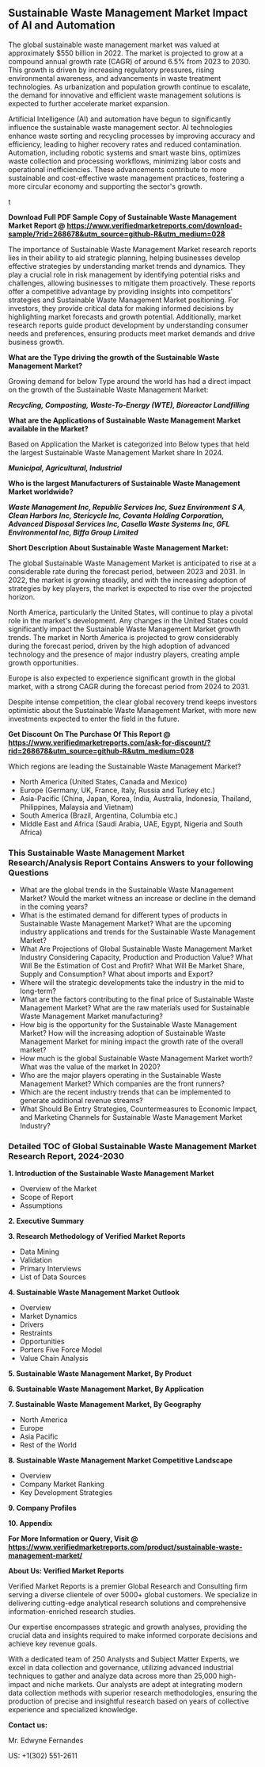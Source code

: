 <h2>Sustainable Waste Management Market Impact of AI and Automation</h2><p>The global sustainable waste management market was valued at approximately $550 billion in 2022. The market is projected to grow at a compound annual growth rate (CAGR) of around 6.5% from 2023 to 2030. This growth is driven by increasing regulatory pressures, rising environmental awareness, and advancements in waste treatment technologies. As urbanization and population growth continue to escalate, the demand for innovative and efficient waste management solutions is expected to further accelerate market expansion.</p><p>Artificial Intelligence (AI) and automation have begun to significantly influence the sustainable waste management sector. AI technologies enhance waste sorting and recycling processes by improving accuracy and efficiency, leading to higher recovery rates and reduced contamination. Automation, including robotic systems and smart waste bins, optimizes waste collection and processing workflows, minimizing labor costs and operational inefficiencies. These advancements contribute to more sustainable and cost-effective waste management practices, fostering a more circular economy and supporting the sector's growth.</p>t</p><p id="" class=""><strong>Download Full PDF Sample Copy of Sustainable Waste Management Market Report @ <a href="https://www.verifiedmarketreports.com/download-sample/?rid=268678&utm_source=github-R&utm_medium=028" target="_blank">https://www.verifiedmarketreports.com/download-sample/?rid=268678&utm_source=github-R&utm_medium=028</a></strong></p><p>The importance of&nbsp;Sustainable Waste Management Market research reports lies in their ability to aid strategic planning, helping businesses develop effective strategies by understanding market trends and dynamics. They play a crucial role in risk management by identifying potential risks and challenges, allowing businesses to mitigate them proactively. These reports offer a competitive advantage by providing insights into competitors' strategies and Sustainable Waste Management Market positioning. For investors, they provide critical data for making informed decisions by highlighting market forecasts and growth potential. Additionally, market research reports guide product development by understanding consumer needs and preferences, ensuring products meet market demands and drive business growth.</p><p><strong>What are the&nbsp;Type driving the growth of the Sustainable Waste Management Market?</strong></p><p id="" class="">Growing demand for below Type around the world has had a direct impact on the growth of the Sustainable Waste Management Market:</p><em><strong>Recycling, Composting, Waste-To-Energy (WTE), Bioreactor Landfilling</strong></em></p><strong>What are the&nbsp;Applications&nbsp;of Sustainable Waste Management Market available in the Market?</strong></p><p id="" class="">Based on Application the Market is categorized into Below types that held the largest Sustainable Waste Management Market share In 2024.</p><em><strong>Municipal, Agricultural, Industrial</strong></em></p><strong>Who is the largest Manufacturers of Sustainable Waste Management Market worldwide?</strong></p><p><em><strong>Waste Management Inc, Republic Services Inc, Suez Environment S A, Clean Harbors Inc, Stericycle Inc, Covanta Holding Corporation, Advanced Disposal Services Inc, Casella Waste Systems Inc, GFL Environmental Inc, Biffa Group Limited</strong></em></p><p id="" class=""><strong>Short Description About Sustainable Waste Management Market:</strong></p><p>The global Sustainable Waste Management Market is anticipated to rise at a considerable rate during the forecast period, between 2023 and 2031. In 2022, the market is growing steadily, and with the increasing adoption of strategies by key players, the market is expected to rise over the projected horizon.</p><p>North America, particularly the United States, will continue to play a pivotal role in the market's development. Any changes in the United States could significantly impact the Sustainable Waste Management Market growth trends. The market in North America is projected to grow considerably during the forecast period, driven by the high adoption of advanced technology and the presence of major industry players, creating ample growth opportunities.</p><p>Europe is also expected to experience significant growth in the global market, with a strong CAGR during the forecast period from 2024 to 2031.</p><p>Despite intense competition, the clear global recovery trend keeps investors optimistic about the Sustainable Waste Management Market, with more new investments expected to enter the field in the future.</p><p id="" class=""><strong>Get Discount On The Purchase Of This Report @ <a href="https://www.verifiedmarketreports.com/ask-for-discount/?rid=268678&utm_source=github-R&utm_medium=028" target="_blank">https://www.verifiedmarketreports.com/ask-for-discount/?rid=268678&utm_source=github-R&utm_medium=028</a></strong></p>Which regions are leading the Sustainable Waste Management Market?</p><ul><li>North America (United States, Canada and Mexico)</li><li>Europe (Germany, UK, France, Italy, Russia and Turkey etc.)</li><li>Asia-Pacific (China, Japan, Korea, India, Australia, Indonesia, Thailand, Philippines, Malaysia and Vietnam)</li><li>South America (Brazil, Argentina, Columbia etc.)</li><li>Middle East and Africa (Saudi Arabia, UAE, Egypt, Nigeria and South Africa)</li></ul><h3 id="" class="">This Sustainable Waste Management Market Research/Analysis Report Contains Answers to your following Questions</h3><ul><li>What are the global trends in the Sustainable Waste Management Market? Would the market witness an increase or decline in the demand in the coming years?</li><li>What is the estimated demand for different types of products in Sustainable Waste Management Market? What are the upcoming industry applications and trends for the Sustainable Waste Management Market?</li><li>What Are Projections of Global Sustainable Waste Management Market Industry Considering Capacity, Production and Production Value? What Will Be the Estimation of Cost and Profit? What Will Be Market Share, Supply and Consumption? What about imports and Export?</li><li>Where will the strategic developments take the industry in the mid to long-term?</li><li>What are the factors contributing to the final price of Sustainable Waste Management Market? What are the raw materials used for Sustainable Waste Management Market manufacturing?</li><li>How big is the opportunity for the Sustainable Waste Management Market? How will the increasing adoption of Sustainable Waste Management Market for mining impact the growth rate of the overall market?</li><li>How much is the global Sustainable Waste Management Market worth? What was the value of the market In 2020?</li><li>Who are the major players operating in the Sustainable Waste Management Market? Which companies are the front runners?</li><li>Which are the recent industry trends that can be implemented to generate additional revenue streams?</li><li>What Should Be Entry Strategies, Countermeasures to Economic Impact, and Marketing Channels for Sustainable Waste Management Market Industry?</li></ul><h3 id="" class="">Detailed TOC of Global Sustainable Waste Management Market Research Report, 2024-2030</h3><p id="" class=""><strong>1. Introduction of the Sustainable Waste Management Market</strong></p><ul><li>Overview of the Market</li><li>Scope of Report</li><li>Assumptions</li></ul><p id="" class=""><strong>2. Executive Summary</strong></p><p id="" class=""><strong>3. Research Methodology of Verified Market Reports</strong></p><ul><li>Data Mining</li><li>Validation</li><li>Primary Interviews</li><li>List of Data Sources</li></ul><p id="" class=""><strong>4. Sustainable Waste Management Market Outlook</strong></p><ul><li>Overview</li><li>Market Dynamics</li><li>Drivers</li><li>Restraints</li><li>Opportunities</li><li>Porters Five Force Model</li><li>Value Chain Analysis</li></ul><p id="" class=""><strong>5. Sustainable Waste Management Market, By Product</strong></p><p id="" class=""><strong>6. Sustainable Waste Management Market, By Application</strong></p><p id="" class=""><strong>7. Sustainable Waste Management Market, By Geography</strong></p><ul><li>North America</li><li>Europe</li><li>Asia Pacific</li><li>Rest of the World</li></ul><p id="" class=""><strong>8. Sustainable Waste Management Market Competitive Landscape</strong></p><ul><li>Overview</li><li>Company Market Ranking</li><li>Key Development Strategies</li></ul><p id="" class=""><strong>9. Company Profiles</strong></p><p id="" class=""><strong>10. Appendix</strong></p><p id="" class=""><strong>For More Information or Query, Visit @ <a href="https://www.verifiedmarketreports.com/product/sustainable-waste-management-market/" target="_blank">https://www.verifiedmarketreports.com/product/sustainable-waste-management-market/</a></strong></p><p id="" class=""><strong>About Us: Verified Market Reports</strong></p><p id="" class="">Verified Market Reports is a premier Global Research and Consulting firm serving a diverse clientele of over 5000+ global customers. We specialize in delivering cutting-edge analytical research solutions and comprehensive information-enriched research studies.</p><p id="" class="">Our expertise encompasses strategic and growth analyses, providing the crucial data and insights required to make informed corporate decisions and achieve key revenue goals.</p><p id="" class="">With a dedicated team of 250 Analysts and Subject Matter Experts, we excel in data collection and governance, utilizing advanced industrial techniques to gather and analyze data across more than 25,000 high-impact and niche markets. Our analysts are adept at integrating modern data collection methods with superior research methodologies, ensuring the production of precise and insightful research based on years of collective experience and specialized knowledge.</p><p id="" class=""><strong>Contact us:</strong></p><p id="" class="">Mr. Edwyne Fernandes</p><p id="" class="">US: +1(302) 551-2611</p>